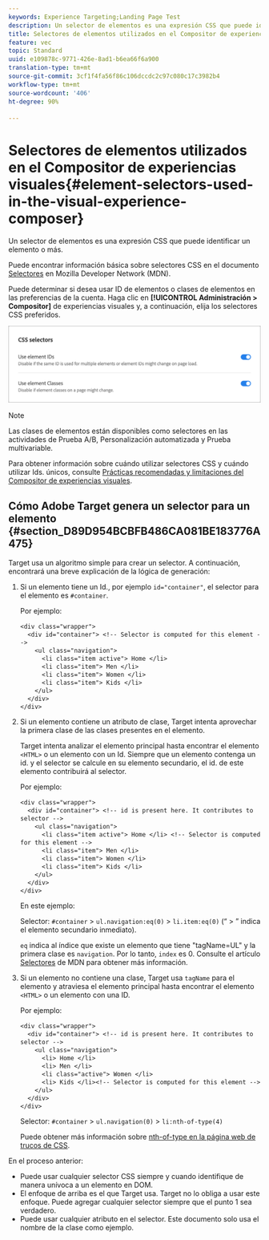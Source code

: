```yaml
---
keywords: Experience Targeting;Landing Page Test
description: Un selector de elementos es una expresión CSS que puede identificar un elemento o más.
title: Selectores de elementos utilizados en el Compositor de experiencias visuales
feature: vec
topic: Standard
uuid: e109878c-9771-426e-8ad1-b6ea66f6a900
translation-type: tm+mt
source-git-commit: 3cf1f4fa56f86c106dccdc2c97c080c17c3982b4
workflow-type: tm+mt
source-wordcount: '406'
ht-degree: 90%

---
```



# Selectores de elementos utilizados en el Compositor de experiencias visuales{#element-selectors-used-in-the-visual-experience-composer}

Un selector de elementos es una expresión CSS que puede identificar un elemento o más.

Puede encontrar información básica sobre selectores CSS en el documento [Selectores](https://developer.mozilla.org/en-US/docs/Web/Guide/CSS/Getting_started/Selectors) en Mozilla Developer Network (MDN).

Puede determinar si desea usar ID de elementos o clases de elementos en las preferencias de la cuenta. Haga clic en **[!UICONTROL Administración > Compositor]** de experiencias visuales y, a continuación, elija los selectores CSS preferidos.

![](assets/css_selectors.png)

>[!NOTE]
>
>Las clases de elementos están disponibles como selectores en las actividades de Prueba A/B, Personalización automatizada y Prueba multivariable.

Para obtener información sobre cuándo utilizar selectores CSS y cuándo utilizar Ids. únicos, consulte [Prácticas recomendadas y limitaciones del Compositor de experiencias visuales](../../c-experiences/c-visual-experience-composer/experience-composer-best-practices.md#concept_E284B3F704C04406B174D9050A2528A6).

## Cómo Adobe Target genera un selector para un elemento {#section_D89D954BCBFB486CA081BE183776A475}

Target usa un algoritmo simple para crear un selector. A continuación, encontrará una breve explicación de la lógica de generación:

1. Si un elemento tiene un Id., por ejemplo `id="container"`, el selector para el elemento es `#container`.

   Por ejemplo:

   ```
   <div class="wrapper">
     <div id="container"> <!-- Selector is computed for this element -->
       <ul class="navigation">
         <li class="item active"> Home </li>
         <li class="item"> Men </li>
         <li class="item"> Women </li>
         <li class="item"> Kids </li>
       </ul>
     </div>
   </div>
   ```

1. Si un elemento contiene un atributo de clase, Target intenta aprovechar la primera clase de las clases presentes en el elemento.

   Target intenta analizar el elemento principal hasta encontrar el elemento `<HTML>` o un elemento con un Id. Siempre que un elemento contenga un id. y el selector se calcule en su elemento secundario, el id. de este elemento contribuirá al selector.

   Por ejemplo:

   ```
   <div class="wrapper">
     <div id="container"> <!-- id is present here. It contributes to selector -->
       <ul class="navigation">
         <li class="item active"> Home </li> <!-- Selector is computed for this element -->
         <li class="item"> Men </li>
         <li class="item"> Women </li>
         <li class="item"> Kids </li>
       </ul>
     </div>
   </div>
   ```

   En este ejemplo:

   Selector: `#container` > `ul.navigation:eq(0)` > `li.item:eq(0)` (“ > ” indica el elemento secundario inmediato).

   `eq` indica al índice que existe un elemento que tiene &quot;tagName=UL&quot; y la primera clase es `navigation`. Por lo tanto, `index` es 0. Consulte el artículo [Selectores](https://developer.mozilla.org/en-US/docs/Web/Guide/CSS/Getting_started/Selectors) de MDN para obtener más información.

1. Si un elemento no contiene una clase, Target usa `tagName` para el elemento y atraviesa el elemento principal hasta encontrar el elemento `<HTML>` o un elemento con una ID.

   Por ejemplo:

   ```
   <div class="wrapper">
     <div id="container"> <!-- id is present here. It contributes to selector -->
       <ul class="navigation">
         <li> Home </li>
         <li> Men </li>
         <li class="active"> Women </li>
         <li> Kids </li><!-- Selector is computed for this element -->
       </ul>
     </div>
   </div>
   ```

   Selector: `#container` > `ul.navigation(0)` > `li:nth-of-type(4)`

   Puede obtener más información sobre [nth-of-type en la página web de trucos de CSS](https://css-tricks.com/almanac/selectors/n/nth-of-type/).

En el proceso anterior:

* Puede usar cualquier selector CSS siempre y cuando identifique de manera unívoca a un elemento en DOM.
* El enfoque de arriba es el que Target usa. Target no lo obliga a usar este enfoque. Puede agregar cualquier selector siempre que el punto 1 sea verdadero.
* Puede usar cualquier atributo en el selector. Este documento solo usa el nombre de la clase como ejemplo.

